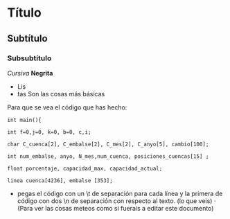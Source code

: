 # Título
## Subtítulo
### Subsubtítulo
*Cursiva*
**Negrita**
- Lis
- tas
Son las cosas más básicas

Para que se vea el código que has hecho:
	
	int main(){
	
	int f=0,j=0, k=0, b=0, c,i;
	
	char C_cuenca[2], C_embalse[2], C_mes[2], C_anyo[5], cambio[100];

	int num_embalse, anyo, N_mes,num_cuenca, posiciones_cuencas[15] ;

	float porcentaje, capacidad_max, capacidad_actual;

	linea cuenca[4236], embalse [353];
 
- pegas el código con un \t de separación para cada línea y la primera de código con dos \n de separación con respecto al texto. (lo que veis)
· (Para ver las cosas meteos como si fuerais a editar este documento)
